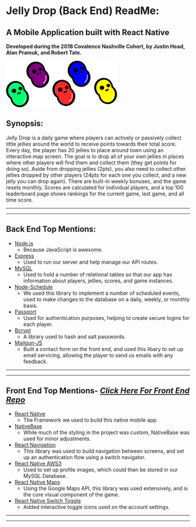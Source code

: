 # Jelly Drop (Back End) ReadMe:

## A Mobile Application built with React Native 

**Developed during the 2018 Covalence Nashville Cohort, by Justin Head, Alan Pramuk, and Robert Tate.** 

![](./jellybeansmedium.png)



## Synopsis:
Jelly Drop is a daily game where players can actively or passively collect little jellies around the world to receive points towards their total score. Every day, the player has 20 jellies to place around town using an interactive map screen. The goal is to drop all of your own jellies in places where other players will find them and collect them (they get points for doing so). Aside from dropping jellies (2pts), you also need to collect other jellies dropped by other players (24pts for each one you collect, and a new jelly you can drop again). There are built-in weekly bonuses, and the game resets monthly. Scores are calculated for individual players, and a top 100 leaderboard page shows rankings for the current game, last game, and all time score.

---
---

## Back End Top Mentions:
* [Node.js](https://nodejs.org/en/)
    * Because JavaScript is awesome.
* [Express](https://expressjs.com/)
    * Used to run our server and help manage our API routes.
* [MySQL](https://www.mysql.com/)
    * Used to hold a number of relational tables so that our app has information about players, jellies, scores, and game instances. 
* [Node-Schedule](https://github.com/node-schedule/node-schedule)
    * We used this library to implement a number of scheduled events, used to make changes to the database on a daily, weekly, or monthly basis. 
* [Passport](http://www.passportjs.org/)
    * Used for authentication purposes, helping to create secure logins for each player.
* [Bcrypt](https://www.npmjs.com/package/bcrypt)
    * A library used to hash and salt passwords.
* [Mailgun-JS](https://www.npmjs.com/package/mailgun-js)
    * Built a contact form on the front end, and used this libary to set up email servicing, allowing the player to send us emails with any feedback.
---
---

## Front End Top Mentions- [_Click Here For Front End Repo_](https://github.com/alanpramuk9/PhoneTag)

* [React Native](https://facebook.github.io/react-native/)
    * The Framework we used to build this native mobile app.
* [NativeBase](https://nativebase.io/)
    * While much of the styling in the project was custom, NativeBase was used for minor adjustments.
* [React Navigation](https://reactnavigation.org/)
    * This library was used to build navigation between screens, and set up an authentication flow using a switch navigator. 
* [React Native AWS3](https://github.com/benjreinhart/react-native-aws3)
    * Used to set up profile images, which could then be stored in our MySQL Database.
* [React Native Maps](https://github.com/react-community/react-native-maps)
    * Using the Google Maps API, this library was used extensively, and is the core visual component of the game. 
* [React Native Switch Toggle](https://github.com/dooboolab/react-native-switch-toggle)
    * Added interactive toggle icons used on the account settings.  
---
---